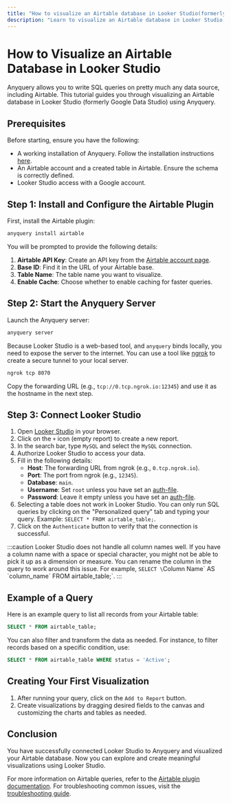 ```yaml
---
title: "How to visualize an Airtable database in Looker Studio(formerly Google Data Studio)?"
description: "Learn to visualize an Airtable database in Looker Studio using Anyquery. Follow steps to install plugins, set up connections, run SQL queries, and create visualizations."
---
```


# How to Visualize an Airtable Database in Looker Studio

Anyquery allows you to write SQL queries on pretty much any data source, including Airtable. This tutorial guides you through visualizing an Airtable database in Looker Studio (formerly Google Data Studio) using Anyquery. 

## Prerequisites

Before starting, ensure you have the following:
- A working installation of Anyquery. Follow the installation instructions [here](https://anyquery.dev/docs/#installation).
- An Airtable account and a created table in Airtable. Ensure the schema is correctly defined.
- Looker Studio access with a Google account.

## Step 1: Install and Configure the Airtable Plugin

First, install the Airtable plugin:

```bash
anyquery install airtable
```

You will be prompted to provide the following details:
1. **Airtable API Key**: Create an API key from the [Airtable account page](https://airtable.com/account).
2. **Base ID**: Find it in the URL of your Airtable base.
3. **Table Name**: The table name you want to visualize.
4. **Enable Cache**: Choose whether to enable caching for faster queries.

## Step 2: Start the Anyquery Server

Launch the Anyquery server:

```bash
anyquery server
```

Because Looker Studio is a web-based tool, and `anyquery` binds locally, you need to expose the server to the internet. You can use a tool like [ngrok](https://ngrok.com/) to create a secure tunnel to your local server.

```bash
ngrok tcp 8070
```

Copy the forwarding URL (e.g., `tcp://0.tcp.ngrok.io:12345`) and use it as the hostname in the next step.

## Step 3: Connect Looker Studio

1. Open [Looker Studio](https://lookerstudio.google.com/u/0/navigation/reporting) in your browser.
2. Click on the `+` icon (empty report) to create a new report.
3. In the search bar, type `MySQL` and select the `MySQL` connection.
4. Authorize Looker Studio to access your data.
5. Fill in the following details:
   - **Host**: The forwarding URL from ngrok (e.g., `0.tcp.ngrok.io`).
   - **Port**: The port from ngrok (e.g., `12345`).
   - **Database**: `main`.
   - **Username**: Set `root` unless you have set an [auth-file](https://anyquery.dev/docs/usage/mysql-server#adding-authentication).
   - **Password**: Leave it empty unless you have set an [auth-file](https://anyquery.dev/docs/usage/mysql-server#adding-authentication).
6. Selecting a table does not work in Looker Studio. You can only run SQL queries by clicking on the "Personalized query" tab and typing your query. Example: `SELECT * FROM airtable_table;`.
7. Click on the `Authenticate` button to verify that the connection is successful.

:::caution
Looker Studio does not handle all column names well. If you have a column name with a space or special character, you might not be able to pick it up as a dimension or measure. You can rename the column in the query to work around this issue. For example, `SELECT \`Column Name\` AS \`column_name\` FROM airtable_table;`.
:::

## Example of a Query

Here is an example query to list all records from your Airtable table:

```sql
SELECT * FROM airtable_table;
```

You can also filter and transform the data as needed. For instance, to filter records based on a specific condition, use:

```sql
SELECT * FROM airtable_table WHERE status = 'Active';
```

## Creating Your First Visualization

1. After running your query, click on the `Add to Report` button.
2. Create visualizations by dragging desired fields to the canvas and customizing the charts and tables as needed.

## Conclusion

You have successfully connected Looker Studio to Anyquery and visualized your Airtable database. Now you can explore and create meaningful visualizations using Looker Studio.

For more information on Airtable queries, refer to the [Airtable plugin documentation](https://anyquery.dev/integrations/airtable). For troubleshooting common issues, visit the [troubleshooting guide](https://anyquery.dev/docs/usage/troubleshooting/).
